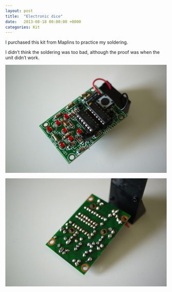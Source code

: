 ```yaml
---
layout: post
title:  "Electronic dice"
date:   2013-08-18 00:00:00 +0000
categories: Kit
---
```

I purchased this kit from Maplins to practice my soldering.

I didn’t think the soldering was too bad, although the proof was when the unit didn’t work.

![Electronic dice front](/img/2013-08-18-electronic-dice-front.jpg)

![Electronic dice back](/img/2013-08-18-electronic-dice-back.jpg)
